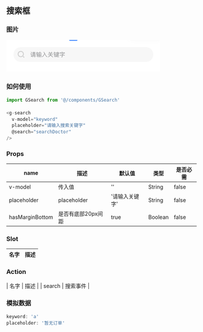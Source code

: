 ## 搜索框

### 图片

![image](./images/GSearch.png)

### 如何使用

```javascript
import GSearch from '@/components/GSearch'

<g-search
  v-model="keyword"
  placeholder="请输入搜索关键字"
  @search="searchDoctor"
/>
```

### Props

| name  | 描述 | 默认值 | 类型   | 是否必需 |
| ------ | ------ | ------ | ------ | ------ |
| v-model | 传入值 | '' | String | false |
| placeholder | placeholder | '请输入关键字' | String | false |
| hasMarginBottom | 是否有底部20px间距 | true | Boolean | false |

### Slot

| 名字 | 描述 |
| ---- | ---- |

### Action

| 名字 | 描述 |
| search | 搜索事件 |

### 模拟数据

```javascript
keyword: 'a'
placeholder: '暂无订单'
```